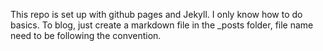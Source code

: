 This repo is set up with github pages and Jekyll. I only know how to do basics. To blog, just create a markdown file in the _posts folder, file name need to be following the convention.

